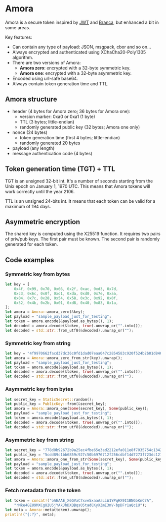 # Amora

Amora is a secure token inspired by [JWT](https://jwt.io) and [Branca](https://branca.io/),
but enhanced a bit in some areas.

Key features:
- Can contain any type of payload: JSON, msgpack, cbor and so on...
- Always encrypted and authenticated using XChaCha20-Poly1305 algorithm.
- There are two versions of Amora:
	- **Amora zero**: encrypted with a 32-byte symmetric key.
	- **Amora one**: encrypted with a 32-byte asymmetric key.
- Encoded using url-safe base64.
- Always contain token generation time and TTL.

## Amora structure

- header (4 bytes for Amora zero; 36 bytes for Amora one):
	- version marker: 0xa0 or 0xa1 (1 byte)
	- TTL (3 bytes; little-endian)
	- randomly generated public key (32 bytes; Amora one only)
- nonce (24 bytes)
	- token generation time (first 4 bytes; little-endian)
	- randomly generated 20 bytes
- payload (any length)
- message authentication code (4 bytes)

## Token generation time (TGT) + TTL

TGT is an unsigned 32-bit int. It's a number of seconds starting from the Unix epoch
on January 1, 1970 UTC. This means that Amora tokens will work correctly until the year 2106.

TTL is an unsigned 24-bits int. It means that each token can be valid for a maximum of 194 days.

## Asymmetric encryption

The shared key is computed using the X25519 function. It requires two pairs of priv/pub keys.
The first pair must be known. The second pair is randomly generated for each token.

## Code examples

### Symmetric key from bytes

```rust
let key = [
	0x4f, 0x99, 0x70, 0x66, 0x2f, 0xac, 0xd3, 0x7d,
	0xc3, 0x6c, 0x0f, 0xd1, 0xda, 0xd0, 0x7e, 0xaa,
	0x04, 0x7c, 0x28, 0x54, 0x58, 0x3c, 0x92, 0x0f,
	0x52, 0x4b, 0x2b, 0x01, 0xd8, 0x40, 0x83, 0x1a,
];
let amora = Amora::amora_zero(&key);
let payload = "sample_payload_just_for_testing";
let token = amora.encode(&payload.as_bytes(), 1);
let decoded = amora.decode(&token, true).unwrap_or("".into());
let decoded = std::str::from_utf8(&decoded).unwrap_or("");
```

### Symmetric key from string

```rust
let key = "4f9970662facd37dc36c0fd1dad07eaa047c2854583c920f524b2b01d840831a";
let amora = Amora::amora_zero_from_str(key).unwrap();
let payload = "sample_payload_just_for_testing";
let token = amora.encode(&payload.as_bytes(), 1);
let decoded = amora.decode(&token, true).unwrap_or("".into());
let decoded = std::str::from_utf8(&decoded).unwrap_or("");
```

### Asymmetric key from bytes

```rust
let secret_key = StaticSecret::random();
let public_key = PublicKey::from(&secret_key);
let amora = Amora::amora_one(Some(secret_key), Some(public_key));
let payload = "sample_payload_just_for_testing";
let token = amora.encode(&payload.as_bytes(), 1);
let decoded = amora.decode(&token, true).unwrap_or("".into());
let decoded = std::str::from_utf8(&decoded).unwrap_or("");
```

### Asymmetric key from string

```rust
let secret_key = "778d0b92672b9a25ec4fbe65e3ad2212efa011e8f7035754c1342fe46191dbb3";
let public_key = "5cdd89c1bb6859c927c50b6976712f256cdbf14d7273f723dc121c191f9d6d6d";
let amora = Amora::amora_one_from_str(Some(secret_key), Some(public_key)).unwrap();
let payload = "sample_payload_just_for_testing";
let token = amora.encode(&payload.as_bytes(), 1);
let decoded = amora.decode(&token, true).unwrap_or("".into());
let decoded = std::str::from_utf8(&decoded).unwrap_or("");
```

### Fetch metadata from the token

```rust
let token = concat!("oAEAAE_X6GVaC7xve5xaaAaLiW1YPqHX9I1BNGbKnC7A",
	"rMke4GEU9MXCgU2U5jYAkJhDXQBqsO5tadCKyXZmI3mV-bpDFr1aQc1U");
let meta = Amora::meta(token).unwrap();
println!("{:?}", meta);
```
